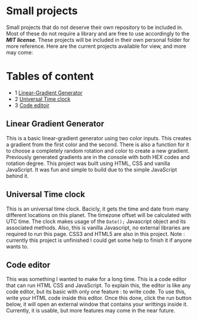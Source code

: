 # Small projects
Small projects that do not deserve their own repository to be included in. Most of these do not require a library and are free to use accordingly to the ***MIT license***. These projects will be included in their own personal folder for more reference. Here are the current projects available for view, and more may come: 

# Tables of content 
* 1 [Linear-Gradient Generator](#linear-gradient-generator)
* 2 [Universal Time clock](#Universal-Time-clock)
* 3 [Code editoir](#Code-editor)

## Linear Gradient Generator
This is a basic linear-gradient generator using two color inputs. This creates a gradient from the first color and the second. There is also a function for it to choose a completely random rotation and color to create a new gradient. Previously generated gradients are in the console with both HEX codes and rotation degree. This project was built using HTML, CSS and vanilla JavaScript. It was fun and simple to build due to the simple JavaScript behind it.

## Universal Time clock
This is an universal time clock. Bacicly, it gets the time and date from many different locations on this planet. The timezone offset will be calculated with UTC time. The clock makes usage of the `Date();` Javascript object and its associated methods. Also, this is vanilla Javascript, no external libraries are required to run this page. CSS3 and HTML5 are also in this project. Note : currently this project is unfinished I could get some help to finish it if anyone wants to. 

## Code editor
This was something I wanted to make for a long time. This is a code editor that can run HTML CSS and JavaScript. To explain this, the editor is like any code editor, but its basic with only one feature : to write code. To use this, write your HTML code inside this editor. Once this done, click the run button below, it will open an external window that contains your writtings inside it. Currently, it is usable, but more features may come in the near future. 

